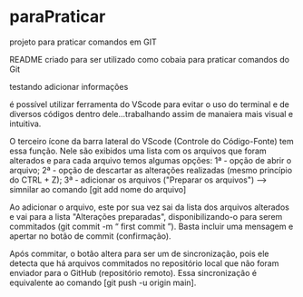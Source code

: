 # paraPraticar
projeto para praticar comandos em GIT

README criado para ser utilizado como cobaia para praticar comandos do Git

testando adicionar informações

é possível utilizar ferramenta do VScode para evitar o uso do terminal e de diversos códigos dentro dele...trabalhando assim de manaiera mais visual e intuitiva. 

O terceiro ícone da barra lateral do VScode (Controle do Código-Fonte) tem essa função. Nele são exibidos uma lista com os arquivos que foram alterados e para cada arquivo temos algumas opções:
1ª - opção de abrir o arquivo;
2ª - opção de descartar as alterações realizadas (mesmo princípio do CTRL + Z);
3ª - adicionar os arquivos ("Preparar os arquivos") --> simnilar ao comando [git add nome do arquivo] 

Ao adicionar o arquivo, este por sua vez sai da lista dos arquivos alterados e vai para a lista "Alterações preparadas", disponibilizando-o para serem commitados (git commit -m “ first commit ”). Basta incluir uma mensagem e apertar no botão de commit (confirmação).  

Após commitar, o botão altera para ser um de sincronização, pois ele detecta que há arquivos commitados no repositório local que não foram enviador para o GitHub (repositório remoto). Essa sincronização é equivalente ao comando [git push -u origin main].